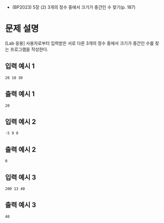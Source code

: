 - (BP2023) 5장 (2) 3개의 정수 중에서 크기가 중간인 수 찾기(p. 187)
# 문제 설명
[Lab 응용]
사용자로부터 입력받은 서로 다른 3개의 정수 중에서 크기가 중간인 수를 찾는
프로그램을 작성한다.

## 입력 예시 1
```20 10 30```

## 출력 예시 1
```20```

## 입력 예시 2
```-5 9 0```

## 출력 예시 2
```0```

## 입력 예시 3
```200 13 40```

## 출력 예시 3
```40```
